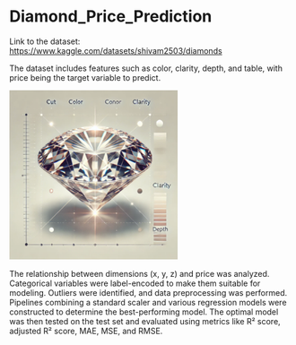 # Diamond_Price_Prediction

Link to the dataset: https://www.kaggle.com/datasets/shivam2503/diamonds


The dataset includes features such as color, clarity, depth, and table, with price being the target variable to predict. 

<img src="diamond.png" alt="Picture" width="300"/>

The relationship between dimensions (x, y, z) and price was analyzed. Categorical variables were label-encoded to make them suitable for modeling. Outliers were identified, and data preprocessing was performed. Pipelines combining a standard scaler and various regression models were constructed to determine the best-performing model. The optimal model was then tested on the test set and evaluated using metrics like R² score, adjusted R² score, MAE, MSE, and RMSE.









